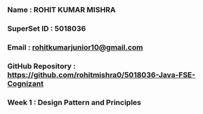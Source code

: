 ### Name : ROHIT KUMAR MISHRA
### SuperSet ID : 5018036
### Email : rohitkumarjunior10@gmail.com
### GitHub Repository : https://github.com/rohitmishra0/5018036-Java-FSE-Cognizant

### Week 1 : Design Pattern and Principles